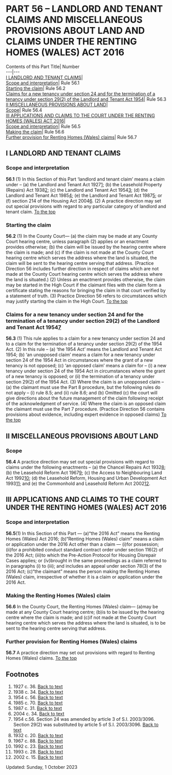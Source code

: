 # PART 56 – LANDLORD AND TENANT CLAIMS AND MISCELLANEOUS PROVISIONS ABOUT LAND AND CLAIMS UNDER THE RENTING HOMES (WALES) ACT 2016
Contents of this Part
Title| Number  
---|---  
[I LANDLORD AND TENANT CLAIMS](https://www.justice.gov.uk/courts/procedure-rules/civil/rules/part56#I)|   
[Scope and interpretation](https://www.justice.gov.uk/courts/procedure-rules/civil/rules/part56#56.1)| Rule 56.1  
[Starting the claim](https://www.justice.gov.uk/courts/procedure-rules/civil/rules/part56#56.2)| Rule 56.2  
[Claims for a new tenancy under section 24 and for the termination of a tenancy under section 29(2) of the Landlord and Tenant Act 1954](https://www.justice.gov.uk/courts/procedure-rules/civil/rules/part56#56.3)| Rule 56.3  
[II MISCELLANEOUS PROVISIONS ABOUT LAND](https://www.justice.gov.uk/courts/procedure-rules/civil/rules/part56#II)|   
[Scope](https://www.justice.gov.uk/courts/procedure-rules/civil/rules/part56#56.4)| Rule 56.4  
[III APPLICATIONS AND CLAIMS TO THE COURT UNDER THE RENTING HOMES (WALES) ACT 2016](https://www.justice.gov.uk/courts/procedure-rules/civil/rules/part56#III)|   
[Scope and interpretation](https://www.justice.gov.uk/courts/procedure-rules/civil/rules/part56#int)| Rule 56.5  
[Making the claim](https://www.justice.gov.uk/courts/procedure-rules/civil/rules/part56#mak)| Rule 56.6  
[Further provision for Renting Homes (Wales) claims](https://www.justice.gov.uk/courts/procedure-rules/civil/rules/part56#fut)| Rule 56.7  
## I LANDLORD AND TENANT CLAIMS
### Scope and interpretation

**56.1**
(1) In this Section of this Part ‘landlord and tenant claim’ means a claim under –
(a) the Landlord and Tenant Act 1927[1](https://www.justice.gov.uk/courts/procedure-rules/civil/rules/part56#fn1);
(b) the Leasehold Property (Repairs) Act 1938[2](https://www.justice.gov.uk/courts/procedure-rules/civil/rules/part56#fn2);
(c) the Landlord and Tenant Act 1954[3](https://www.justice.gov.uk/courts/procedure-rules/civil/rules/part56#fn3);
(d) the Landlord and Tenant Act 1985[4](https://www.justice.gov.uk/courts/procedure-rules/civil/rules/part56#fn4);
(e) the Landlord and Tenant Act 1987[5](https://www.justice.gov.uk/courts/procedure-rules/civil/rules/part56#fn5); or
(f) section 214 of the Housing Act 2004[6](https://www.justice.gov.uk/courts/procedure-rules/civil/rules/part56#fn6).
(2) A practice direction may set out special provisions with regard to any particular category of landlord and tenant claim.
[To the top](https://www.justice.gov.uk/courts/procedure-rules/civil/rules/part56#top)
### Starting the claim

**56.2**
(1) In the County Court—
(a) the claim may be made at any County Court hearing centre, unless paragraph (2) applies or an enactment provides otherwise;
(b) the claim will be issued by the hearing centre where the claim is made; and
(c) if the claim is not made at the County Court hearing centre which serves the address where the land is situated, the claim will be sent to the hearing centre serving that address.
(Practice Direction 56 includes further direction in respect of claims which are not made at the County Court hearing centre which serves the address where the land is situated.)
(2) Unless an enactment provides otherwise, the claim may be started in the High Court if the claimant files with the claim form a certificate stating the reasons for bringing the claim in that court verified by a statement of truth.
(3) Practice Direction 56 refers to circumstances which may justify starting the claim in the High Court.
[To the top](https://www.justice.gov.uk/courts/procedure-rules/civil/rules/part56#top)
### Claims for a new tenancy under section 24 and for the termination of a tenancy under section 29(2) of the Landlord and Tenant Act 1954[7](https://www.justice.gov.uk/courts/procedure-rules/civil/rules/part56#fn7)

**56.3**
(1) This rule applies to a claim for a new tenancy under section 24 and to a claim for the termination of a tenancy under section 29(2) of the 1954 Act.
(2) In this rule –
(a) ‘the 1954 Act’ means the Landlord and Tenant Act 1954;
(b) ‘an unopposed claim’ means a claim for a new tenancy under section 24 of the 1954 Act in circumstances where the grant of a new tenancy is not opposed;
(c) ‘an opposed claim’ means a claim for –
(i) a new tenancy under section 24 of the 1954 Act in circumstances where the grant of a new tenancy is opposed; or
(ii) the termination of a tenancy under section 29(2) of the 1954 Act.
(3) Where the claim is an unopposed claim –
(a) the claimant must use the Part 8 procedure, but the following rules do not apply –
(i) rule 8.5; and
(ii) rule 8.6; and
(b) Omitted
(c) the court will give directions about the future management of the claim following receipt of the acknowledgment of service.
(4) Where the claim is an opposed claim the claimant must use the Part 7 procedure.
(Practice Direction 56 contains provisions about evidence, including expert evidence in opposed claims)
[To the top](https://www.justice.gov.uk/courts/procedure-rules/civil/rules/part56#top)
## II MISCELLANEOUS PROVISIONS ABOUT LAND
### Scope

**56.4** A practice direction may set out special provisions with regard to claims under the following enactments –
(a) the Chancel Repairs Act 1932[8](https://www.justice.gov.uk/courts/procedure-rules/civil/rules/part56#fn8);
(b) the Leasehold Reform Act 1967[9](https://www.justice.gov.uk/courts/procedure-rules/civil/rules/part56#fn9);
(c) the Access to Neighbouring Land Act 1992[10](https://www.justice.gov.uk/courts/procedure-rules/civil/rules/part56#fn10);[](https://www.justice.gov.uk/courts/procedure-rules/civil/rules/part56#fn10)
(d) the Leasehold Reform, Housing and Urban Development Act 1993[11](https://www.justice.gov.uk/courts/procedure-rules/civil/rules/part56#fn11); and
(e) the Commonhold and Leasehold Reform Act 2002[12](https://www.justice.gov.uk/courts/procedure-rules/civil/rules/part56#fn12).
## III APPLICATIONS AND CLAIMS TO THE COURT UNDER THE RENTING HOMES (WALES) ACT 2016
### Scope and interpretation

**56.5**(1) In this Section of this Part —
(a)“the 2016 Act” means the Renting Homes (Wales) Act 2016;
(b)“Renting Homes (Wales) claim” means a claim or application under the 2016 Act other than a claim —
(i)for possession;
(ii)for a prohibited conduct standard contract order under section 116(2) of the 2016 Act;
(iii)to which the Pre-Action Protocol for Housing Disrepair Cases applies; or
(iv)brought in the same proceedings as a claim referred to in paragraphs (i) to (iii);
and includes an appeal under section 78(3) of the 2016 Act;
(c)“the claimant” means the person making the Renting Homes (Wales) claim, irrespective of whether it is a claim or application under the 2016 Act.
### Making the Renting Homes (Wales) claim

**56.6** In the County Court, the Renting Homes (Wales) claim—
(a)may be made at any County Court hearing centre;
(b)is to be issued by the hearing centre where the claim is made; and
(c)if not made at the County Court hearing centre which serves the address where the land is situated, is to be sent to the hearing centre serving that address.
### Further provision for Renting Homes (Wales) claims

**56.7** A practice direction may set out provisions with regard to Renting Homes (Wales) claims.
[To the top](https://www.justice.gov.uk/courts/procedure-rules/civil/rules/part56#top)
## Footnotes
  1. 1927 c. 36. [Back to text](https://www.justice.gov.uk/courts/procedure-rules/civil/rules/part56#text2)
  2. 1938 c. 34. [Back to text](https://www.justice.gov.uk/courts/procedure-rules/civil/rules/part56#text2)
  3. 1954 c. 56. [Back to text](https://www.justice.gov.uk/courts/procedure-rules/civil/rules/part56#text3)
  4. 1985 c. 70. [Back to text](https://www.justice.gov.uk/courts/procedure-rules/civil/rules/part56#text4)
  5. 1987 c. 31. [Back to text](https://www.justice.gov.uk/courts/procedure-rules/civil/rules/part56#text5)
  6. 2004 c. 34. [Back to text](https://www.justice.gov.uk/courts/procedure-rules/civil/rules/part56#text6)
  7. 1954 c.56. Section 24 was amended by article 3 of S.I. 2003/3096. Section 29(2) was substituted by article 5 of S.I. 2003/3096. [Back to text](https://www.justice.gov.uk/courts/procedure-rules/civil/rules/part56#text7)
  8. 1932 c. 20. [Back to text](https://www.justice.gov.uk/courts/procedure-rules/civil/rules/part56#text8)
  9. 1967 c. 88. [Back to text](https://www.justice.gov.uk/courts/procedure-rules/civil/rules/part56#text9)
  10. 1992 c. 23. [Back to text](https://www.justice.gov.uk/courts/procedure-rules/civil/rules/part56#text10)
  11. 1993 c. 28. [Back to text](https://www.justice.gov.uk/courts/procedure-rules/civil/rules/part56#text11)
  12. 2002 c. 15. [Back to text](https://www.justice.gov.uk/courts/procedure-rules/civil/rules/part56#text12)


Updated: Sunday, 1 October 2023
